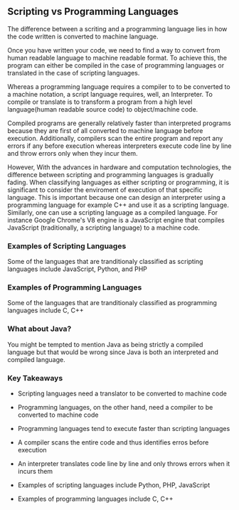 ## Scripting vs Programming Languages

The difference between a scriting and a programming language lies in how the code written is converted to machine language. 

Once you have written your code, we need to find a way to convert from human readable language to machine readable format. To achieve this, the program can either be compiled in the case of programming languages or translated in the case of scripting languages.

Whereas a programming language requires a compiler to to be converted to a machine notation, a script language requires, well, an Interpreter. To compile or translate is to transform a program from a high level language(human readable source code) to object/machine code. 

Compiled programs are generally relatively faster than interpreted programs because they are first of all converted to machine language before execution. Additionally, compilers scan the entire program and report any errors if any before execution whereas interpreters execute code line by line and throw errors only when they incur them. 

However, With the advances in hardware and computation technologies, the difference between scripting and programming languages is gradually fading. When classifying languages as either scripting or programming, it is significant to consider the enviroment of execution of that specific language. This is important because one can design an interpreter using a programming language for example C++ and use it as a scripting language. Similarly, one can use a scripting language as a compiled language. For instance Google Chrome's V8 engine is a JavaScript engine that compiles JavaScript (traditionally, a scripting language) to a machine code.

### Examples of Scripting Languages
Some of the languages that are tranditionaly classified as scripting languages include JavaScript, Python, and PHP

### Examples of Programming Languages
Some of the languages that are tranditionaly classified as programming languages include C, C++

### What about Java?
You might be tempted to mention Java as being strictly a compiled language but that would be wrong since Java is both an interpreted and compiled language.

### Key Takeaways

- Scripting languages need a translator to be converted to machine code

- Programming languages, on the other hand, need a compiler to be converted to machine code

- Programming languages tend to execute faster than scripting languages

- A compiler scans the entire code and thus identifies erros before execution 

- An interpreter translates code line by line and only throws errors when it incurs them

- Examples of scripting languages include Python, PHP, JavaScript

- Examples of programming languages include C, C++
